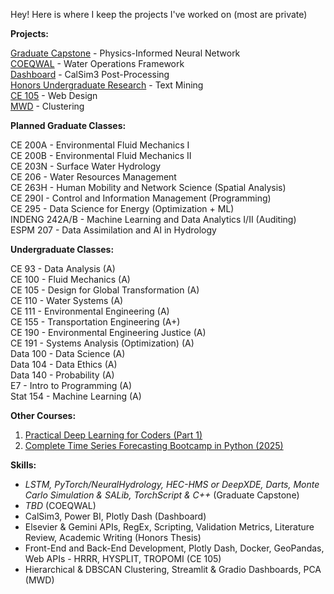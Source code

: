 Hey! Here is where I keep the projects I've worked on (most are private)

**Projects:**  

[Graduate Capstone](https://github.com/isabellegoebel/masters) - Physics-Informed Neural Network   
[COEQWAL](https://github.com/isabellegoebel/coeqwal) - Water Operations Framework   
[Dashboard](https://github.com/isabellegoebel/stantec) - CalSim3 Post-Processing   
[Honors Undergraduate Research](https://github.com/isabellegoebel/iatbr-open-science) - Text Mining   
[CE 105](https://huggingface.co/spaces/isabellegoebel/CE105) - Web Design   
[MWD](https://github.com/isabellegoebel/mwd) - Clustering    

**Planned Graduate Classes:**  

CE 200A - Environmental Fluid Mechanics I   
CE 200B -  Environmental Fluid Mechanics II    
CE 203N -  Surface Water Hydrology  
CE 206 -  Water Resources Management  
CE 263H -  Human Mobility and Network Science (Spatial Analysis)   
CE 290I - Control and Information Management (Programming)  
CE 295 - Data Science for Energy (Optimization + ML)   
INDENG 242A/B - Machine Learning and Data Analytics I/II (Auditing)   
ESPM 207 - Data Assimilation and AI in Hydrology   

**Undergraduate Classes:**  

CE 93 - Data Analysis (A)  
CE 100 - Fluid Mechanics (A)  
CE 105 - Design for Global Transformation (A)     
CE 110 - Water Systems (A)  
CE 111 - Environmental Engineering (A)  
CE 155 - Transportation Engineering (A+)  
CE 190  - Environmental Engineering Justice (A)  
CE 191 - Systems Analysis (Optimization) (A)   
Data 100 - Data Science (A)    
Data 104 - Data Ethics (A)  
Data 140 - Probability (A)   
E7 - Intro to Programming (A)  
Stat 154 - Machine Learning (A)     

**Other Courses:**  
1. [Practical Deep Learning for Coders (Part 1)](https://course.fast.ai/)   
2. [Complete Time Series Forecasting Bootcamp in Python (2025)](https://www.udemy.com/course/complete-time-series-forecasting-bootcamp-in-python-2025/)   

**Skills:**  
- *LSTM, PyTorch/NeuralHydrology, HEC-HMS or DeepXDE, Darts, Monte Carlo Simulation & SALib, TorchScript & C++* (Graduate Capstone)   
- *TBD* (COEQWAL)  
- CalSim3, Power BI, Plotly Dash (Dashboard)   
- Elsevier & Gemini APIs, RegEx, Scripting, Validation Metrics, Literature Review, Academic Writing (Honors Thesis)  
- Front-End and Back-End Development, Plotly Dash, Docker, GeoPandas, Web APIs - HRRR, HYSPLIT, TROPOMI (CE 105)  
- Hierarchical & DBSCAN Clustering, Streamlit & Gradio Dashboards, PCA (MWD)   
